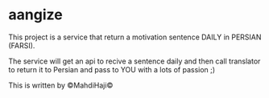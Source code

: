 # aangize
This project is a service that return a motivation sentence DAILY in PERSIAN (FARSI).


The service will get an api to recive a sentence daily and then call translator to return it to Persian and pass to YOU with a lots of passion ;)


This is written by ©MahdiHaji©
